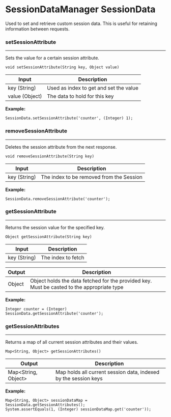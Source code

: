 # SessionDataManager SessionData #

Used to set and retrieve custom session data. This is useful for retaining information between requests.

### setSessionAttribute ###
- - - -
Sets the value for a certain session attribute.

``` void setSessionAttribute(String key, Object value) ```

Input            | Description
-----------------| ---------------------------------------
key (String)     | Used as index to get and set the value
value (Object)   | The data to hold for this key

**Example:**
```
SessionData.setSessionAttribute('counter', (Integer) 1);
```

### removeSessionAttribute ###
- - - -
Deletes the session attribute from the next response.

``` void removeSessionAttribute(String key) ```

Input            | Description
-----------------| ---------------------------------------
key (String)     | The index to be removed from the Session

**Example:**
```
SessionData.removeSessionAttribute('counter');
```

### getSessionAttribute ###
- - - -
Returns the session value for the specified key.

``` Object getSessionAttribute(String key) ```

Input            | Description
-----------------| ---------------------------------------
key (String)     | The index to fetch


Output           | Description
-----------------| ---------------------------------------
Object	         | Object holds the data fetched for the provided key. Must be casted to the appropriate type

**Example:**
```
Integer counter = (Integer) SessionData.getSessionAttribute('counter');
```

### getSessionAttributes ###
- - - -
Returns a map of all current session attributes and their values.

``` Map<String, Object> getSessionAttributes() ```

Output               | Description
---------------------| ---------------------------------------
Map<String, Object>	 | Map holds all current session data, indexed by the session keys

**Example:**
```
Map<String, Object> sessionDataMap = SessionData.getSessionAttributes();
System.assertEquals(1, (Integer) sessionDataMap.get('counter'));
```
